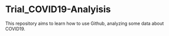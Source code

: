 # Trial_COVID19-Analyisis
This repository aims to learn how to use Github, analyzing some data about COVID19.
